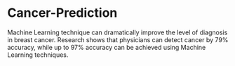 # Cancer-Prediction
Machine Learning technique can dramatically improve the level of diagnosis in breast cancer.
Research shows that  physicians can detect cancer by 79% accuracy, while up to 97% accuracy can be achieved using Machine Learning techniques.
